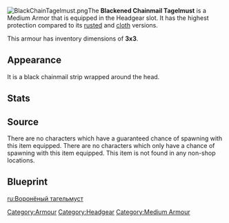 ![](BlackChainTagelmust.png "BlackChainTagelmust.png")The **Blackened
Chainmail Tagelmust** is a Medium Armor that is equipped in the Headgear
slot. It has the highest protection compared to its
[rusted](Rusty_Chainmail_Tagelmust.md "wikilink") and
[cloth](Tagelmust.md "wikilink") versions.

This armour has inventory dimensions of **3x3**.

## Appearance

It is a black chainmail strip wrapped around the head.

## Stats

## Source

There are no characters which have a guaranteed chance of spawning with
this item equipped. There are no characters which only have a chance of
spawning with this item equipped. This item is not found in any non-shop
locations.

## Blueprint



[ru:Воронёный тагельмуст](ru:Воронёный_тагельмуст "wikilink")

[Category:Armour](Category:Armour "wikilink")
[Category:Headgear](Category:Headgear "wikilink") [Category:Medium
Armour](Category:Medium_Armour "wikilink")